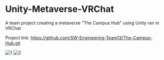 # Unity-Metaverse-VRChat
A team project creating a metaverse "The Campus Hub" using Unity ran in VRChat

Project link:
https://github.com/SW-Engineering-Team13/The-Campus-Hub.git

![1](https://user-images.githubusercontent.com/90780072/232323134-2291c33e-f555-4991-9067-fb154c45a8dd.jpeg)
![2](https://user-images.githubusercontent.com/90780072/232323139-283ac603-e8fa-40fe-800e-f91651d67532.jpeg)
